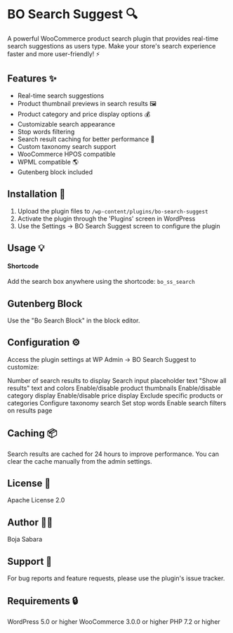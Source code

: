 # BO Search Suggest 🔍

A powerful WooCommerce product search plugin that provides real-time search suggestions as users type. Make your store's search experience faster and more user-friendly! ⚡

## Features ✨

- Real-time search suggestions
- Product thumbnail previews in search results 🖼️
- Product category and price display options 💰
- Customizable search appearance
- Stop words filtering
- Search result caching for better performance 🚀
- Custom taxonomy search support
- WooCommerce HPOS compatible
- WPML compatible 🌎
- Gutenberg block included

## Installation 🔧

1. Upload the plugin files to `/wp-content/plugins/bo-search-suggest`
2. Activate the plugin through the 'Plugins' screen in WordPress
3. Use the Settings -> BO Search Suggest screen to configure the plugin

## Usage 💡

#### Shortcode
Add the search box anywhere using the shortcode:
`bo_ss_search`

## Gutenberg Block
Use the "Bo Search Block" in the block editor.

## Configuration ⚙️
Access the plugin settings at WP Admin -> BO Search Suggest to customize:

Number of search results to display
Search input placeholder text
"Show all results" text and colors
Enable/disable product thumbnails
Enable/disable category display
Enable/disable price display
Exclude specific products or categories
Configure taxonomy search
Set stop words
Enable search filters on results page

## Caching 📦
Search results are cached for 24 hours to improve performance. You can clear the cache manually from the admin settings.

## License 📄
Apache License 2.0

## Author 👨‍💻
Boja Sabara

## Support 🤝
For bug reports and feature requests, please use the plugin's issue tracker.

## Requirements 🔒
WordPress 5.0 or higher
WooCommerce 3.0.0 or higher
PHP 7.2 or higher
